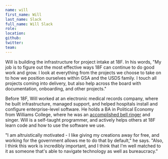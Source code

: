 ```yaml
---
name: will
first_name: Will
last_name: Slack
full_name: Will Slack
role:
location:
github:
twitter:
team:
---
```


Will is building the infrastructure for project intake at 18F. In his words, "My job is to figure out the most effective ways 18F can continue to do good work and grow. I look at everything from the projects we choose to take on to how we position ourselves within GSA and the USDS family. I touch all projects coming into delivery, but also help across the board with documentation, onboarding, and other projects."

Before 18F, Will worked at an electronic medical records company, where he built infrastructure, managed support, and helped hospitals install and configure enterprise-level software. He holds a BA in Political Economy from Williams College, where he was an [accomplished bell ringer](https://www.youtube.com/watch?v=7Lh9IwmifXs) and singer. Will is a self-taught programmer, and actively helps others at 18F learn code and how to use the software we use.

"I am altruistically motivated - I like giving my creations away for free, and working for the government allows me to do that by default," he says. "Also, I think this work is incredibly important, and I think that I'm well matched to it as someone that's able to navigate technology as well as bureaucracy."
